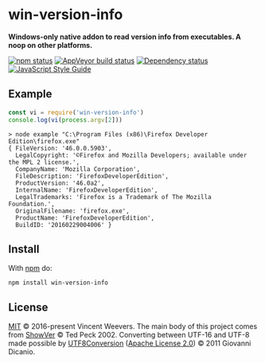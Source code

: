 # win-version-info

**Windows-only native addon to read version info from executables. A noop on other platforms.**

[![npm status](http://img.shields.io/npm/v/win-version-info.svg)](https://www.npmjs.org/package/win-version-info)
[![AppVeyor build status](https://img.shields.io/appveyor/ci/vweevers/win-version-info.svg?label=appveyor)](https://ci.appveyor.com/project/vweevers/win-version-info)
[![Dependency status](https://img.shields.io/david/vweevers/win-version-info.svg)](https://david-dm.org/vweevers/win-version-info)
[![JavaScript Style Guide](https://img.shields.io/badge/code_style-standard-brightgreen.svg)](https://standardjs.com)

## Example

```js
const vi = require('win-version-info')
console.log(vi(process.argv[2]))
```

```
> node example "C:\Program Files (x86)\Firefox Developer Edition\firefox.exe"
{ FileVersion: '46.0.0.5903',
  LegalCopyright: '©Firefox and Mozilla Developers; available under the MPL 2 license.',
  CompanyName: 'Mozilla Corporation',
  FileDescription: 'FirefoxDeveloperEdition',
  ProductVersion: '46.0a2',
  InternalName: 'FirefoxDeveloperEdition',
  LegalTrademarks: 'Firefox is a Trademark of The Mozilla Foundation.',
  OriginalFilename: 'firefox.exe',
  ProductName: 'FirefoxDeveloperEdition',
  BuildID: '20160229004006' }
```

## Install

With [npm](https://npmjs.org) do:

```
npm install win-version-info
```

## License

[MIT](./LICENSE) © 2016-present Vincent Weevers. The main body of this project comes from [ShowVer](http://www.codeproject.com/Articles/2457/ShowVer-exe-command-line-VERSIONINFO-display-progr) © Ted Peck 2002. Converting between UTF-16 and UTF-8 made possible by [UTF8Conversion](https://code.msdn.microsoft.com/C-UTF-8-Conversion-Helpers-22c0a664) ([Apache License 2.0](http://spdx.org/licenses/Apache-2.0.html)) © 2011 Giovanni Dicanio.

